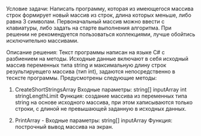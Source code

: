 Условие задачи: 
Написать программу, которая из имеющегося массива строк формирует новый массив из строк, длина которых меньше, либо равна 3 символам. Первоначальный массив можно ввести с клавиатуры, либо задать на старте выполнения алгоритма. При решении не рекомендуется пользоваться коллекциями, лучше обойтись исключительно массивами.


Описание решения:
Текст программы написан на языке С# с разбиением на методы. 
Исходные данные включают в себя исходный массив переменных типа string и максимальную длину строк результируещего массива (тип int), задаются непосредственно в тесксте программы.
Предусмотрены следующие методы:
1) CreateShortStringsArray
Входные параметры: 
string[] inputArray
int stringLengthLimit
Функция: создание массива из переменных типа string на основе исходного массива, при этом хаписываются только строки, с длиной не превышающей заданную в исходных данных.

2) PrintArray - 
Входные параметры:
string[] inputArray
Функция: построчный вывод массива на экран.
